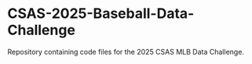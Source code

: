 # CSAS-2025-Baseball-Data-Challenge
Repository containing code files for the 2025 CSAS MLB Data Challenge.
